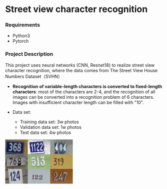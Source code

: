 # Street view character recognition
### Requirements
- Python3
- Pytorch

### Project Description
This project uses neural networks (CNN, Resnet18) to realize street view character recognition, where the data comes from The Street View House Numbers Dataset（SVHN）

- **Recognition of variable-length characters is converted to fixed-length characters**: most of the characters are 2-4, and the recognition of all images can be converted into a recognition problem of 6 characters. Images with insufficient character length can be filled with "10".

- Data set:
     - Training data set: 3w photos
     - Validation data set: 1w photos
     - Test data set: 4w photos

     
![data](img/data.png)
    